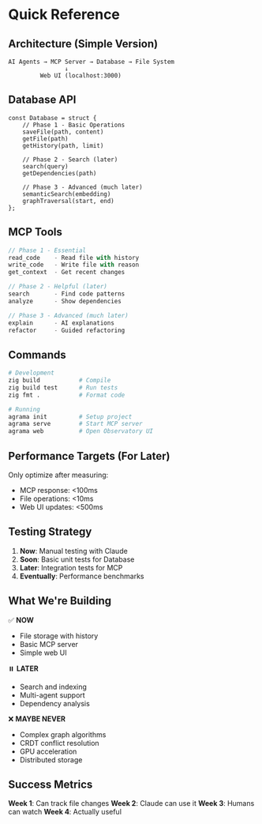 # Quick Reference

## Architecture (Simple Version)

```
AI Agents → MCP Server → Database → File System
                ↓
         Web UI (localhost:3000)
```

## Database API

```zig
const Database = struct {
    // Phase 1 - Basic Operations
    saveFile(path, content) 
    getFile(path)
    getHistory(path, limit)
    
    // Phase 2 - Search (later)
    search(query)
    getDependencies(path)
    
    // Phase 3 - Advanced (much later)
    semanticSearch(embedding)
    graphTraversal(start, end)
};
```

## MCP Tools

```javascript
// Phase 1 - Essential
read_code    - Read file with history
write_code   - Write file with reason
get_context  - Get recent changes

// Phase 2 - Helpful (later)
search       - Find code patterns
analyze      - Show dependencies

// Phase 3 - Advanced (much later)  
explain      - AI explanations
refactor     - Guided refactoring
```

## Commands

```bash
# Development
zig build           # Compile
zig build test      # Run tests
zig fmt .           # Format code

# Running
agrama init         # Setup project
agrama serve        # Start MCP server
agrama web          # Open Observatory UI
```

## Performance Targets (For Later)

Only optimize after measuring:
- MCP response: <100ms
- File operations: <10ms  
- Web UI updates: <500ms

## Testing Strategy

1. **Now**: Manual testing with Claude
2. **Soon**: Basic unit tests for Database
3. **Later**: Integration tests for MCP
4. **Eventually**: Performance benchmarks

## What We're Building

✅ **NOW**
- File storage with history
- Basic MCP server
- Simple web UI

⏸️ **LATER**
- Search and indexing
- Multi-agent support
- Dependency analysis

❌ **MAYBE NEVER**
- Complex graph algorithms
- CRDT conflict resolution
- GPU acceleration
- Distributed storage

## Success Metrics

**Week 1**: Can track file changes
**Week 2**: Claude can use it
**Week 3**: Humans can watch
**Week 4**: Actually useful